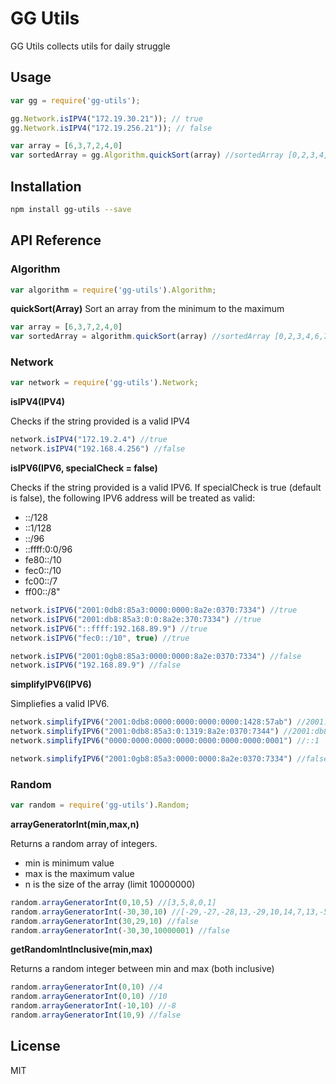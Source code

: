 # GG Utils

GG Utils collects utils for daily struggle

## Usage

```js
var gg = require('gg-utils');

gg.Network.isIPV4("172.19.30.21")); // true
gg.Network.isIPV4("172.19.256.21")); // false

var array = [6,3,7,2,4,0]
var sortedArray = gg.Algorithm.quickSort(array) //sortedArray [0,2,3,4,6,7]
```
## Installation

```sh
npm install gg-utils --save
```

## API Reference

### Algorithm
```js
var algorithm = require('gg-utils').Algorithm;
```
__quickSort(Array)__
Sort an array from the minimum to the maximum

```js
var array = [6,3,7,2,4,0]
var sortedArray = algorithm.quickSort(array) //sortedArray [0,2,3,4,6,7]
```

### Network

```js
var network = require('gg-utils').Network;
```

__isIPV4(IPV4)__

Checks if the string provided is a valid IPV4

```js
network.isIPV4("172.19.2.4") //true
network.isIPV4("192.168.4.256") //false
```

__isIPV6(IPV6, specialCheck = false)__

Checks if the string provided is a valid IPV6.
If specialCheck is true (default is false), the following IPV6 address will be treated as valid:
* ::/128
* ::1/128
* ::/96
* ::ffff:0:0/96
* fe80::/10
* fec0::/10
* fc00::/7
* ff00::/8"

```js
network.isIPV6("2001:0db8:85a3:0000:0000:8a2e:0370:7334") //true
network.isIPV6("2001:db8:85a3:0:0:8a2e:370:7334") //true
network.isIPV6("::ffff:192.168.89.9") //true
network.isIPV6("fec0::/10", true) //true

network.isIPV6("2001:0gb8:85a3:0000:0000:8a2e:0370:7334") //false
network.isIPV6("192.168.89.9") //false
```

__simplifyIPV6(IPV6)__

Simpliefies a valid IPV6.

```js
network.simplifyIPV6("2001:0db8:0000:0000:0000:0000:1428:57ab") //2001:db8::1428:57ab
network.simplifyIPV6("2001:0db8:85a3:0:1319:8a2e:0370:7344") //2001:db8:85a3::1319:8a2e:370:7344
network.simplifyIPV6("0000:0000:0000:0000:0000:0000:0000:0001") //::1

network.simplifyIPV6("2001:0gb8:85a3:0000:0000:8a2e:0370:7334") //false
```

### Random
```js
var random = require('gg-utils').Random;
```
__arrayGeneratorInt(min,max,n)__

Returns a random array of integers. 
* min is minimum value
* max is the maximum value
* n is the size of the array (limit 10000000)

```js
random.arrayGeneratorInt(0,10,5) //[3,5,8,0,1]
random.arrayGeneratorInt(-30,30,10) //[-29,-27,-28,13,-29,10,14,7,13,-5]
random.arrayGeneratorInt(30,29,10) //false
random.arrayGeneratorInt(-30,30,10000001) //false
```

__getRandomIntInclusive(min,max)__

Returns a random integer between min and max (both inclusive)

```js
random.arrayGeneratorInt(0,10) //4
random.arrayGeneratorInt(0,10) //10
random.arrayGeneratorInt(-10,10) //-8
random.arrayGeneratorInt(10,9) //false
```
    
## License

MIT